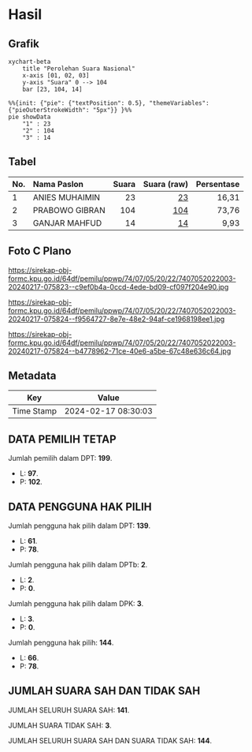 # Hasil

## Grafik

```mermaid
xychart-beta
    title "Perolehan Suara Nasional"
    x-axis [01, 02, 03]
    y-axis "Suara" 0 --> 104
    bar [23, 104, 14]
```

```mermaid
%%{init: {"pie": {"textPosition": 0.5}, "themeVariables": {"pieOuterStrokeWidth": "5px"}} }%%
pie showData
    "1" : 23
    "2" : 104
    "3" : 14
```

## Tabel

| No. | Nama Paslon    | Suara | Suara (raw) | Persentase |
|:--- |:-------------- | -----:| -----------:| ----------:|
| 1   | ANIES MUHAIMIN | 23    | [23][p-1]   | 16,31      |
| 2   | PRABOWO GIBRAN | 104   | [104][p-2]  | 73,76      |
| 3   | GANJAR MAHFUD  | 14    | [14][p-3]   | 9,93       |


[p-1]: https://github.com/gigit-pemilu/pemilu-2024/blob/main/pilpres/hitung-suara/sub/74-sulawesi-tenggara/sub/07-wakatobi/sub/05-wangi-wangi-selatan/sub/2022-liya-togo/sub/003-tps/sub/paslon-1.txt
[p-2]: https://github.com/gigit-pemilu/pemilu-2024/blob/main/pilpres/hitung-suara/sub/74-sulawesi-tenggara/sub/07-wakatobi/sub/05-wangi-wangi-selatan/sub/2022-liya-togo/sub/003-tps/sub/paslon-2.txt
[p-3]: https://github.com/gigit-pemilu/pemilu-2024/blob/main/pilpres/hitung-suara/sub/74-sulawesi-tenggara/sub/07-wakatobi/sub/05-wangi-wangi-selatan/sub/2022-liya-togo/sub/003-tps/sub/paslon-3.txt

## Foto C Plano

https://sirekap-obj-formc.kpu.go.id/64df/pemilu/ppwp/74/07/05/20/22/7407052022003-20240217-075823--c9ef0b4a-0ccd-4ede-bd09-cf097f204e90.jpg

https://sirekap-obj-formc.kpu.go.id/64df/pemilu/ppwp/74/07/05/20/22/7407052022003-20240217-075824--f9564727-8e7e-48e2-94af-ce1968198ee1.jpg

https://sirekap-obj-formc.kpu.go.id/64df/pemilu/ppwp/74/07/05/20/22/7407052022003-20240217-075824--b4778962-71ce-40e6-a5be-67c48e636c64.jpg


## Metadata

| Key        | Value               |
| ---------- | ------------------- |
| Time Stamp | 2024-02-17 08:30:03 |


## DATA PEMILIH TETAP

Jumlah pemilih dalam DPT: **199**.
 * L: **97**.
 * P: **102**.

## DATA PENGGUNA HAK PILIH

Jumlah pengguna hak pilih dalam DPT: **139**.
 * L: **61**.
 * P: **78**.

Jumlah pengguna hak pilih dalam DPTb: **2**.
 * L: **2**.
 * P: **0**.

Jumlah pengguna hak pilih dalam DPK: **3**.
 * L: **3**.
 * P: **0**.

Jumlah pengguna hak pilih: **144**.
 * L: **66**.
 * P: **78**.

## JUMLAH SUARA SAH DAN TIDAK SAH

JUMLAH SELURUH SUARA SAH: **141**.

JUMLAH SUARA TIDAK SAH: **3**.

JUMLAH SELURUH SUARA SAH DAN SUARA TIDAK SAH: **144**.


